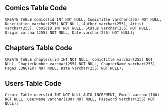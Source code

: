 ## Comics Table Code

`CREATE TABLE comics(id INT NOT NULL, ComicTitle varchar(255) NOT NULL, Description varchar(255) NOT NULL, Author varchar(255), Artist varchar(255), ComicID INT NOT NULL, Status varchar(255) NOT NULL, Origin varchar(255) NOT NULL, Date varchar(255) NOT NULL);`

## Chapters Table Code

`CREATE TABLE chapters(id INT NOT NULL, ComicTitle varchar(255) NOT NULL, ChapterNumber varchar(255) NOT NULL, ChapterName varchar(255), Pages LONGTEXT NOT NULL, Date varchar(255) NOT NULL);`

## Users Table Code

`Create Table users(id INT NOT NULL AUTO_INCREMENT, Email varchar(100) NOT NULL, UserName varchar(100) NOT NULL, Password varchar(255) NOT NULL);`
